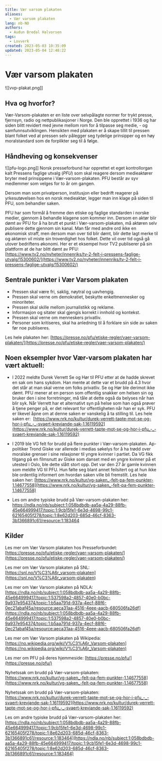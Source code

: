 ```yaml
---
title: Vær varsom plakaten
aliases: 
  - Vær varsom plakaten
lang: nb-NO
authors:
  - Audun Bredal Halvorsen
tags:
  - Lovverk
created: 2023-05-03 10:35:09
updated: 2023-05-04 12:48:22
---
```

# Vær varsom plakaten
![[vvp-plakat.png]]

## Hva og hvorfor?
Vær-Varsom-plakaten er en liste over selvpålagte normer for trykt presse, fjernsyn, radio og nettpublikasjoner i Norge. Den ble opprettet i 1936 og har siden blitt revidert med jevne mellom rom for å tilpasse seg medie, - og samfunnsutviklingen. Hensikten med plakaten er å skape tillit til pressen blant folket ved at pressen selv pålegger seg tydelige prinsipper og en høy moralstandard som de forplikter seg til å følge.

## Håndheving og konsekvenser
![[pfu-logo.png]]
Norsk presseforbund har opprettet et eget kontrollorgan kalt Pressens faglige utvalg (_PFU_) som skal reagere dersom medieaktører bryter med prinsippene i Vær-varsom-plakaten. PFU består av syv medlemmer som velges for to år om gangen.

Dersom man som privatperson, institusjon eller bedrift reagerer på yrkesutøvelsen hos en norsk medieaktør, legger man inn klage på siden til PFU, som behandler saken.

PFU har som formål å fremme den etiske og faglige standarden i norske medier, gjennom å behandle klagene som kommer inn. Dersom en aktør blir dømt av PFU for å ha brutt et punkt i Vær-varsom-plakaten, må aktøren selv publisere dette gjennom sin kanal. Man får med andre ord ikke en økonomisk straff, men dersom man over tid blir dømt, blir dette lagt merke til og aktøren vil miste sin troverdighet hos folket. Dette vil over tid også gå utover bedriftens økonomi. Her er et eksempel hvor TV2 publiserer på sin plattform at de har blitt dømt av PFU: [https://www.tv2.no/nyheter/innenriks/tv-2-felt-i-pressens-faglige-utvalg/15300602/](https://www.tv2.no/nyheter/innenriks/tv-2-felt-i-pressens-faglige-utvalg/15300602/)

## Sentrale punkter i Vær Varsom plakaten
- Pressen skal være fri, saklig, nøytral og uavhengig.
- Pressen skal verne om demokratiet, beskytte enkeltmennesker og minoriteter.
- Pressen skal skille mellom journalistikk og reklame.
- Informasjon og sitater skal gjengis korrekt i innhold og kontekst.
- Pressen skal verne om menneskers privatliv.
- Personer som kritiseres, skal ha anledning til å forklare sin side av saken før noe publiseres.

Les hele plakaten her: [https://presse.no/pfu/etiske-regler/vaer-varsom-plakaten/](https://presse.no/pfu/etiske-regler/vaer-varsom-plakaten/)

## Noen eksempler hvor Vær-varsom plakaten har vært aktuell:
- I 2022 meldte Durek Verrett Se og Hør til PFU etter at de hadde skrevet en sak om hans sykdom. Han mente at dette var et brudd på 4.3 hvor det står at man skal verne om folks privatliv. Se og Hør ble derimot ikke dømt. PFU mener at en person som offentlig snakker om helsen sin og bruker den i sine forretninger, må tåle at dette også da belyses når han blir syk. Når Verrett har et alternativt syn på helse som han også prøver å tjene penger på, er det relevant for offentligheten når han er syk. PFU er likevel åpne om at denne saken er vanskelig å ta stilling til. Les hele saken er:  [https://www.nrk.no/kultur/durek-verrett-tapte-mot-se-og-hor-i-pfu_-_-svaert-krevjande-sak-1.16119592](https://www.nrk.no/kultur/durek-verrett-tapte-mot-se-og-hor-i-pfu_-_-svaert-krevjande-sak-1.16119592)

- I 2019 ble VG felt for brudd på flere punkter i Vær-varsom-plakaten. Ap-politiker Trond Giske var allerede i medias søkelys for å ha trødd over moralske grenser i sine relasjoner til yngre kvinner i partiet. Da VG fikk tilgang på en filmsnutt av Giske som danset med en yngre kvinner på et utested i Oslo, ble dette slått stort opp. Det var den 27 år gamle kvinnen som meldte VG til PFU. Hun følte seg blant annet feilsitert og at hun ikke ble ordentlig informert om hvordan saken ville bli fremstilt. Les hele saken her: [https://www.nrk.no/kultur/vg-saken_-felt-pa-fem-punkter-1.14677558](https://www.nrk.no/kultur/vg-saken_-felt-pa-fem-punkter-1.14677558)

- Les om andre typiske brudd på Vær-varsom-plakaten her: https://ndla.no/nb/subject:1:058bdbdb-aa5a-4a29-88fb-45e664999417/topic:1:9cb15fe1-6e3d-4698-99c1-62165405f278/topic:1:8e62d203-685d-46cf-8363-3b1366891c61/resource:1:183464

## Kilder
Les mer om Vær Varsom plakaten hos Presseforbundet: [https://presse.no/pfu/etiske-regler/vaer-varsom-plakaten/](https://presse.no/pfu/etiske-regler/vaer-varsom-plakaten/)

Les mer om Vær Varsom plakaten på SNL: [https://snl.no/V%C3%A6r_varsom-plakaten](https://snl.no/V%C3%A6r_varsom-plakaten)

Les mer om Vær Varsom plakaten på NDLA: [https://ndla.no/nb/subject:1:058bdbdb-aa5a-4a29-88fb-45e664999417/topic:1:537598a2-4857-40e0-b0bc-9a937e954374/topic:1:b5aa791d-937a-4ecf-88f6-0ec21abaf45a/resource:aeca31aa-4516-4eee-aacb-680506fa26df](https://ndla.no/nb/subject:1:058bdbdb-aa5a-4a29-88fb-45e664999417/topic:1:537598a2-4857-40e0-b0bc-9a937e954374/topic:1:b5aa791d-937a-4ecf-88f6-0ec21abaf45a/resource:aeca31aa-4516-4eee-aacb-680506fa26df)

Les mer om Vær Varsom plakaten på Wikipedia: [https://no.wikipedia.org/wiki/V%C3%A6r_Varsom-plakaten](https://no.wikipedia.org/wiki/V%C3%A6r_Varsom-plakaten)

Les mer om PFU på deres hjemmeside: [https://presse.no/pfu/](https://presse.no/pfu/)

Nyhetssak om brudd på Vær-varsom-plakaten: [https://www.nrk.no/kultur/vg-saken_-felt-pa-fem-punkter-1.14677558](https://www.nrk.no/kultur/vg-saken_-felt-pa-fem-punkter-1.14677558)

Nyhetssak om brudd på Vær-varsom-plakaten: [https://www.nrk.no/kultur/durek-verrett-tapte-mot-se-og-hor-i-pfu_-_-svaert-krevjande-sak-1.16119592](https://www.nrk.no/kultur/durek-verrett-tapte-mot-se-og-hor-i-pfu_-_-svaert-krevjande-sak-1.16119592)

Les om andre typiske brudd på Vær-varsom-plakaten her: [https://ndla.no/nb/subject:1:058bdbdb-aa5a-4a29-88fb-45e664999417/topic:1:9cb15fe1-6e3d-4698-99c1-62165405f278/topic:1:8e62d203-685d-46cf-8363-3b1366891c61/resource:1:183464](https://ndla.no/nb/subject:1:058bdbdb-aa5a-4a29-88fb-45e664999417/topic:1:9cb15fe1-6e3d-4698-99c1-62165405f278/topic:1:8e62d203-685d-46cf-8363-3b1366891c61/resource:1:183464)